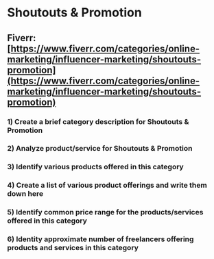 # Shoutouts & Promotion
## Fiverr: [https://www.fiverr.com/categories/online-marketing/influencer-marketing/shoutouts-promotion](https://www.fiverr.com/categories/online-marketing/influencer-marketing/shoutouts-promotion)
### 1) Create a brief category description for Shoutouts & Promotion
### 2) Analyze product/service for Shoutouts & Promotion
### 3) Identify various products offered in this category
### 4) Create a list of various product offerings and write them down here
### 5) Identify common price range for the products/services offered in this category
### 6) Identity approximate number of freelancers offering products and services in this category
